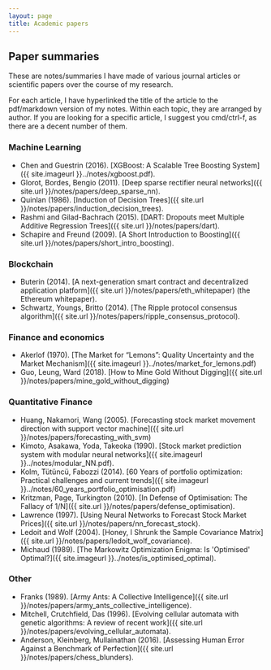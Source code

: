 ```yaml
---
layout: page
title: Academic papers
---
```


<style>
div {
    text-align: left;
}
</style>


## Paper summaries

These are notes/summaries I have made of various journal articles or scientific papers over the course of my research. 

For each article, I have hyperlinked the title of the article to the pdf/markdown version of my notes. Within each topic, they are arranged by author. If you are looking for a specific article, I suggest you cmd/ctrl-f, as there are a decent number of them.

### Machine Learning

- Chen and Guestrin (2016). [XGBoost: A Scalable Tree Boosting System]({{ site.imageurl }}../notes/xgboost.pdf).  
- Glorot, Bordes, Bengio (2011). [Deep sparse rectifier neural networks]({{ site.url }}/notes/papers/deep_sparse_nn).
- Quinlan (1986). [Induction of Decision Trees]({{ site.url }}/notes/papers/induction_decision_trees).
- Rashmi and Gilad-Bachrach (2015). [DART: Dropouts meet Multiple Additive Regression Trees]({{ site.url }}/notes/papers/dart).
- Schapire and Freund (2009). [A Short Introduction to Boosting]({{ site.url }}/notes/papers/short_intro_boosting).


### Blockchain

- Buterin (2014). [A next-generation smart contract and decentralized application platform]({{ site.url }}/notes/papers/eth_whitepaper) (the Ethereum whitepaper).
- Schwartz, Youngs, Britto (2014). [The Ripple protocol consensus algorithm]({{ site.url }}/notes/papers/ripple_consensus_protocol).

### Finance and economics

- Akerlof (1970). [The Market for “Lemons”: Quality Uncertainty and the Market Mechanism]({{ site.imageurl }}../notes/market_for_lemons.pdf)
- Guo, Leung, Ward (2018). [How to Mine Gold Without Digging]({{ site.url }}/notes/papers/mine_gold_without_digging)

### Quantitative Finance

- Huang, Nakamori, Wang (2005). [Forecasting stock market movement direction with support vector machine]({{ site.url }}/notes/papers/forecasting_with_svm)
- Kimoto, Asakawa, Yoda, Takeoka (1990). [Stock market prediction system with modular neural networks]({{ site.imageurl }}../notes/modular_NN.pdf).
- Kolm, Tütüncü, Fabozzi (2014). [60 Years of portfolio optimization: Practical challenges and current trends]({{ site.imageurl }}../notes/60_years_portfolio_optimisation.pdf)
- Kritzman, Page, Turkington (2010). [In Defense of Optimisation: The Fallacy of 1/N]({{ site.url }}/notes/papers/defense_optimisation).
- Lawrence (1997). [Using Neural Networks to Forecast Stock Market Prices]({{ site.url }}/notes/papers/nn_forecast_stock).
- Ledoit and Wolf (2004). [Honey, I Shrunk the Sample Covariance Matrix]({{ site.url }}/notes/papers/ledoit_wolf_covariance).
- Michaud (1989). [The Markowitz Optimization Enigma: Is 'Optimised' Optimal?]({{ site.imageurl }}../notes/is_optimised_optimal).


### Other

- Franks (1989). [Army Ants: A Collective Intelligence]({{ site.url }}/notes/papers/army_ants_collective_intelligence).
- Mitchell, Crutchfield, Das (1996). [Evolving cellular automata with genetic algorithms: A review of recent work]({{ site.url }}/notes/papers/evolving_cellular_automata).
- Anderson, Kleinberg, Mullainathan (2016). [Assessing Human Error Against a Benchmark of Perfection]({{ site.url }}/notes/papers/chess_blunders).
